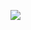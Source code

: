 ![](https://cdn.discordapp.com/attachments/1217583259911852072/1238922536331251713/Untitled326_20240511143538.png?ex=66410c06&is=663fba86&hm=7e2013f291a38e82cb90046ee2880caf3d71a69762433e0917915f95acc29961&)
